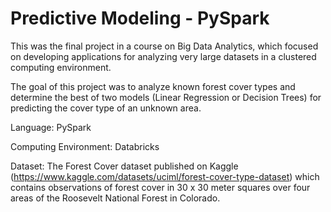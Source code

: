 # Predictive Modeling - PySpark

This was the final project in a course on Big Data Analytics, which focused on developing applications for analyzing very large datasets in a clustered computing environment.

The goal of this project was to analyze known forest cover types and determine the best of two models (Linear Regression or Decision Trees) for predicting the cover type of an unknown area.

Language: PySpark

Computing Environment: Databricks

Dataset: The Forest Cover dataset published on Kaggle (https://www.kaggle.com/datasets/uciml/forest-cover-type-dataset) which contains observations of forest cover in 30 x 30 meter squares
over four areas of the Roosevelt National Forest in Colorado.
